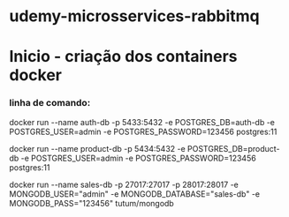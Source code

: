 # udemy-microsservices-rabbitmq

# Inicio - criação dos containers docker

### linha de comando: 

docker run --name auth-db -p 5433:5432 -e POSTGRES_DB=auth-db -e POSTGRES_USER=admin -e POSTGRES_PASSWORD=123456 postgres:11

docker run --name product-db -p 5434:5432 -e POSTGRES_DB=product-db -e POSTGRES_USER=admin -e POSTGRES_PASSWORD=123456 postgres:11

docker run --name sales-db -p 27017:27017 -p 28017:28017 -e MONGODB_USER="admin" -e MONGODB_DATABASE="sales-db" -e MONGODB_PASS="123456" tutum/mongodb
